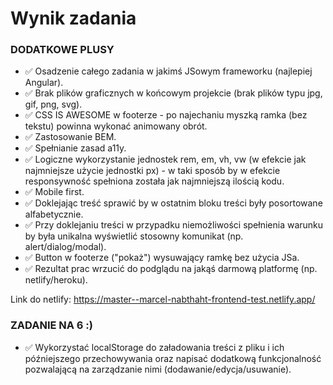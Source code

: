 # Wynik zadania

### DODATKOWE PLUSY
- ✅ Osadzenie całego zadania w jakimś JSowym frameworku (najlepiej Angular).
- ✅ Brak plików graficznych w końcowym projekcie (brak plików typu jpg, gif, png, svg).
- ✅ CSS IS AWESOME w footerze - po najechaniu myszką ramka (bez tekstu) powinna wykonać animowany obrót.
- ✅ Zastosowanie BEM.
- ✅ Spełnianie zasad a11y.
- ✅ Logiczne wykorzystanie jednostek rem, em, vh, vw (w efekcie jak najmniejsze użycie jednostki px) - w taki sposób by w efekcie responsywność spełniona została jak najmniejszą ilością kodu.
- ✅ Mobile first.
- ✅ Doklejając treść sprawić by w ostatnim bloku treści były posortowane alfabetycznie.
- ✅ Przy doklejaniu treści w przypadku niemożliwości spełnienia warunku by była unikalna wyświetlić stosowny komunikat (np. alert/dialog/modal).
- ✅ Button w footerze ("pokaż") wysuwający ramkę bez użycia JSa.
- ✅ Rezultat prac wrzucić do podglądu na jakąś darmową platformę (np. netlify/heroku).

Link do netlify: https://master--marcel-nabthaht-frontend-test.netlify.app/ 

### ZADANIE NA 6 :)
- ✅ Wykorzystać localStorage do załadowania treści z pliku i ich późniejszego przechowywania oraz napisać dodatkową funkcjonalność pozwalającą na zarządzanie nimi (dodawanie/edycja/usuwanie).
